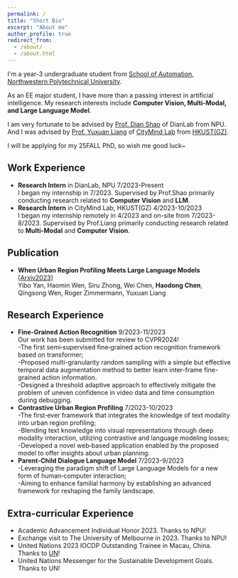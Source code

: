 ```yaml
---
permalink: /
title: "Short Bio"
excerpt: "About me"
author_profile: true
redirect_from: 
  - /about/
  - /about.html
---
```


I'm a year-3 undergraduate student from [School of Automation](https://zdhxy.nwpu.edu.cn/), [Northwestern Polytechnical University](https://www.nwpu.edu.cn/). 

As an EE major student, I have more than a passing interest in artificial intelligence. My research interests include **Computer Vision, Multi-Modal, and Large Language Model**.

I am very fortunate to be advised by [Prof. Dian Shao](https://scholar.google.com/citations?user=amxDSLoAAAAJ&hl=en) of DianLab from NPU. And I was advised by [Prof. Yuxuan Liang](https://scholar.google.com/citations?user=n9cODgcAAAAJ) of [CityMind Lab](https://citymind.top/) from [HKUST(GZ)](https://www.hkust-gz.edu.cn/).

I will be applying for my 25FALL PhD, so wish me good luck~




Work Experience
------
- **Research Intern** in DianLab, NPU 7/2023-Present<br>
I began my internship in 7/2023. Supervised by Prof.Shao primarily conducting research related to **Computer Vision** and **LLM**.
- **Research Intern** in CityMind Lab, HKUST(GZ) 4/2023-10/2023<br>
I began my internship remotely in 4/2023 and on-site from 7/2023-8/2023. Supervised by Prof.Liang primarily conducting research related to **Multi-Modal** and **Computer Vision**.

Publication
------
- **When Urban Region Profiling Meets Large Language Models** [[Arxiv2023](https://arxiv.org/pdf/2310.18340.pdf)]<br>
Yibo Yan, Haomin Wen, Siru Zhong, Wei Chen, **Haodong Chen**, Qingsong Wen, Roger Zimmermann, Yuxuan Liang


Research Experience
------
- **Fine-Grained Action Recognition**    9/2023-11/2023<br>
Our work has been submitted for review to CVPR2024!<br>
  -The first semi‑supervised fine‑grained action recognition framework based on transformer;<br>
  -Proposed multi-granularity random sampling with a simple but effective temporal data augmentation method to better learn inter-frame fine-grained action information.<br>
  -Designed a threshold adaptive approach to effectively mitigate the problem of uneven confidence in video data and time consumption during debugging.<br>
- **Contrastive Urban Region Profiling**             7/2023-10/2023<br>
  -The first‑ever framework that integrates the knowledge of text modality into urban region profiling;<br>
  -Blending text knowledge into visual representations through deep modality interaction, utilizing contrastive and language modeling losses;<br>
  -Developed a novel web‑based application enabled by the proposed model to offer insights about urban planning.<br>
- **Parent-Child Dialogue Language Model**           7/2023-9/2023<br>
  -Leveraging the paradigm shift of Large Language Models for a new form of human‑computer interaction;<br>
  -Aiming to enhance familial harmony by establishing an advanced framework for reshaping the family landscape.<br>


Extra-curricular Experience
------
- Academic Advancement Individual Honor 2023. Thanks to NPU!
- Exchange visit to The University of Melbourne in 2023. Thanks to NPU!
- United Nations 2023 IOCDP Outstanding Trainee in Macau, China. Thanks to [UN](https://www.un.org/en/)!
- United Nations Messenger for the Sustainable Development Goals. Thanks to UN!

<script type="text/javascript" id="mapmyvisitors" src="//mapmyvisitors.com/map.js?d=K5mXqzOGNWeXE2Ezi93zbcP2GhxzuJjlVPOeC5nKM24&cl=ffffff&w=a"></script>
